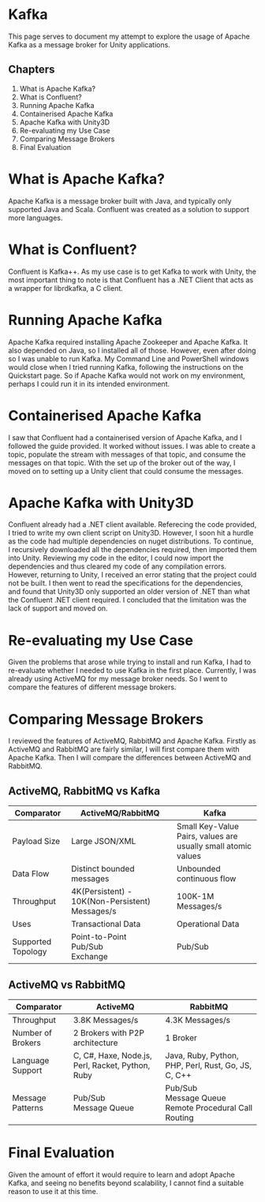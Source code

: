 # Kafka
This page serves to document my attempt to explore the usage of Apache Kafka as a message broker for Unity applications.

## Chapters
1. What is Apache Kafka?
2. What is Confluent?
3. Running Apache Kafka
4. Containerised Apache Kafka
5. Apache Kafka with Unity3D
6. Re-evaluating my Use Case
7. Comparing Message Brokers
8. Final Evaluation

# What is Apache Kafka?
Apache Kafka is a message broker built with Java, and typically only supported Java and Scala. Confluent was created as a solution to support more languages.

# What is Confluent?
Confluent is Kafka++. As my use case is to get Kafka to work with Unity, the most important thing to note is that Confluent has a .NET Client that acts as a wrapper for librdkafka, a C client.

# Running Apache Kafka
Apache Kafka required installing Apache Zookeeper and Apache Kafka. It also depended on Java, so I installed all of those. However, even after doing so I was unable to run Kafka. My Command Line and PowerShell windows would close when I tried running Kafka, following the instructions on the Quickstart page. So if Apache Kafka would not work on my environment, perhaps I could run it in its intended environment.

# Containerised Apache Kafka
I saw that Confluent had a containerised version of Apache Kafka, and I followed the guide provided. It worked without issues. I was able to create a topic, populate the stream with messages of that topic, and consume the messages on that topic. With the set up of the broker out of the way, I moved on to setting up a Unity client that could consume the messages.

# Apache Kafka with Unity3D
Confluent already had a .NET client available. Referecing the code provided, I tried to write my own client script on Unity3D. However, I soon hit a hurdle as the code had multiple dependencies on nuget distributions. To continue, I recursively downloaded all the dependencies required, then imported them into Unity. Reviewing my code in the editor, I could now import the dependencies and thus cleared my code of any compilation errors. However, returning to Unity, I received an error stating that the project could not be built. I then went to read the specifications for the dependencies, and found that Unity3D only supported an older version of .NET than what the Confluent .NET client required. I concluded that the limitation was the lack of support and moved on.

# Re-evaluating my Use Case
Given the problems that arose while trying to install and run Kafka, I had to re-evaluate whether I needed to use Kafka in the first place. Currently, I was already using ActiveMQ for my message broker needs. So I went to compare the features of different message brokers.

# Comparing Message Brokers
I reviewed the features of ActiveMQ, RabbitMQ and Apache Kafka. Firstly as ActiveMQ and RabbitMQ are fairly similar, I will first compare them with Apache Kafka. Then I will compare the differences between ActiveMQ and RabbitMQ.

## ActiveMQ, RabbitMQ vs Kafka
| Comparator         | ActiveMQ/RabbitMQ                               | Kafka                                                         |
|--------------------|-------------------------------------------------|---------------------------------------------------------------|
| Payload Size       | Large JSON/XML                                  | Small Key-Value Pairs, values are usually small atomic values |
| Data Flow          | Distinct bounded messages                       | Unbounded continuous flow                                     |
| Throughput         | 4K(Persistent) - 10K(Non-Persistent) Messages/s | 100K-1M Messages/s                                            |
| Uses               | Transactional Data                              | Operational Data                                              |
| Supported Topology | Point-to-Point<br>Pub/Sub<br>Exchange           | Pub/Sub                                                       |

## ActiveMQ vs RabbitMQ
| Comparator        | ActiveMQ                                         | RabbitMQ                                                      |
|-------------------|--------------------------------------------------|---------------------------------------------------------------|
| Throughput        | 3.8K Messages/s                                  | 4.3K Messages/s                                               |
| Number of Brokers | 2 Brokers with P2P architecture                  | 1 Broker                                                      |
| Language Support  | C, C#, Haxe, Node.js, Perl, Racket, Python, Ruby | Java, Ruby, Python, PHP, Perl, Rust, Go, JS, C, C++           |
| Message Patterns  | Pub/Sub<br>Message Queue                         | Pub/Sub<br>Message Queue<br>Remote Procedural Call<br>Routing |

# Final Evaluation
Given the amount of effort it would require to learn and adopt Apache Kafka, and seeing no benefits beyond scalability, I cannot find a suitable reason to use it at this time.

